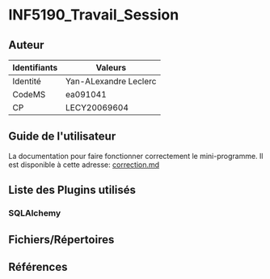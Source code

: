 # INF5190_Travail_Session

## Auteur

| Identifiants | Valeurs |
| ----------- | ----------- |
| Identité | Yan-ALexandre Leclerc |
| CodeMS | ea091041 |
| CP | LECY20069604 |

## Guide de l'utilisateur
La documentation pour faire fonctionner correctement le mini-programme.
Il est disponible à cette adresse: [correction.md](https://github.com/yanleclerc/INF5190_Travail_Session/blob/main/correction.md)

## Liste des Plugins utilisés

### SQLAlchemy


## Fichiers/Répertoires

## Références
